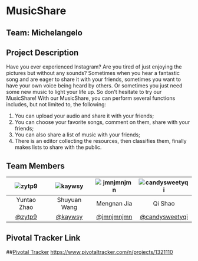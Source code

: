 # MusicShare

## Team: Michelangelo

## Project Description
Have you ever experienced Instagram? Are you tired of just enjoying the pictures but without any sounds?
Sometimes when you hear a fantastic song and are eager to share it with your friends, sometimes you want to have your own voice being heard by others.
Or sometimes you just need some new music to light your life up. So don't hesitate to try our MusicShare!
With our MusicShare, you can perform several functions includes, but not limited to, the following:
1. You can upload your audio and share it with your friends;
2. You can choose your favorite songs, comment on them, share with your friends;
3. You can also share a list of music with your friends;
4. There is an editor collecting the resources, then classifies them, finally makes lists to share with the public.

## Team Members

| ![zytp9](https://media.licdn.com/mpr/mpr/shrink_200_200/p/6/005/083/26c/08e7c30.jpg) | ![kaywsy](https://media.licdn.com/mpr/mpr/shrinknp_200_200/AAEAAQAAAAAAAABqAAAAJDk5YzhkNzQwLTY2MWUtNDBiNC1iYWE4LTA5YTQ3NjkwNDZlNw.jpg) | ![jmnjmnjmn](https://media.licdn.com/mpr/mpr/shrink_200_200/p/7/005/098/35e/35aa40e.jpg) | ![candysweetyqi](https://media.licdn.com/mpr/mpr/shrink_200_200/AAEAAQAAAAAAAAEfAAAAJGIxZmI5NTI1LTZhMDgtNDE3Mi04MzNhLTFiMzI1OTk2MDAzMA.jpg) |
| :------------: | :------------: | :------------: | :------------: |
| Yuntao Zhao | Shuyuan Wang | Mengnan Jia | Qi Shao |
| [@zytp9](github.com/zytp9) | [@kaywsy](github.com/kaywsy) | [@jmnjmnjmn](github.com/jmnjmnjmn) | [@candysweetyqi](github.com/candysweetyqi) |

## Pivotal Tracker Link
##<a href="https://www.pivotaltracker.com/n/projects/1321110">Pivotal Tracker</a>
https://www.pivotaltracker.com/n/projects/1321110
